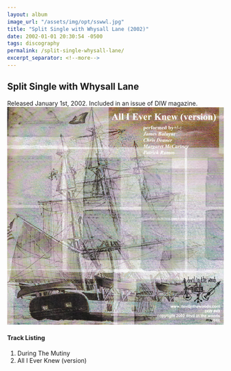 ```yaml
---
layout: album
image_url: "/assets/img/opt/sswwl.jpg"
title: "Split Single with Whysall Lane (2002)"
date: 2002-01-01 20:30:54 -0500
tags: discography
permalink: /split-single-whysall-lane/
excerpt_separator: <!--more-->
---
```


<!--more-->

## Split Single with Whysall Lane

<div id="release-info">
    Released January 1st, 2002. Included in an issue of DIW magazine.
</div>

<div id="container">
    <div id="release-container">
        <div id="artwork">
            <a href="/assets/img/full/sswwl.jpg" alt="Full res version"><img src="/assets/img/opt/sswwl.jpg"/></a>
        </div>
        <div id="tracklist">
            <h4>Track Listing</h4>
            <ol>
                <li>During The Mutiny</li>
                <li>All I Ever Knew (version)</li>
            </ol>
        </div>
    </div>
</div>
